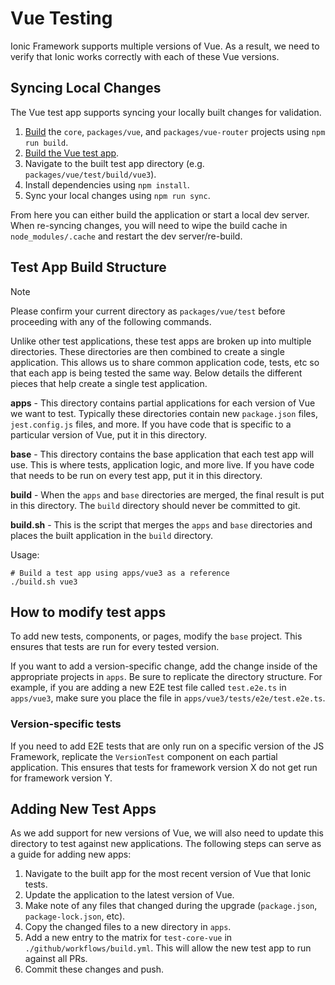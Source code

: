 # Vue Testing

Ionic Framework supports multiple versions of Vue. As a result, we need to verify that Ionic works correctly with each of these Vue versions.

## Syncing Local Changes

The Vue test app supports syncing your locally built changes for validation.

1. [Build](../README.md#building) the `core`, `packages/vue`, and `packages/vue-router` projects using `npm run build`.
2. [Build the Vue test app](#test-app-build-structure).
3. Navigate to the built test app directory (e.g. `packages/vue/test/build/vue3`).
4. Install dependencies using `npm install`.
5. Sync your local changes using `npm run sync`.

From here you can either build the application or start a local dev server. When re-syncing changes, you will need to wipe the build cache in `node_modules/.cache` and restart the dev server/re-build.

## Test App Build Structure

> [!NOTE]
> Please confirm your current directory as `packages/vue/test` before proceeding with any of the following commands.

Unlike other test applications, these test apps are broken up into multiple directories. These directories are then combined to create a single application. This allows us to share common application code, tests, etc so that each app is being tested the same way. Below details the different pieces that help create a single test application.

**apps** - This directory contains partial applications for each version of Vue we want to test. Typically these directories contain new `package.json` files, `jest.config.js` files, and more. If you have code that is specific to a particular version of Vue, put it in this directory.

**base** - This directory contains the base application that each test app will use. This is where tests, application logic, and more live. If you have code that needs to be run on every test app, put it in this directory.

**build** - When the `apps` and `base` directories are merged, the final result is put in this directory. The `build` directory should never be committed to git.

**build.sh** - This is the script that merges the `apps` and `base` directories and places the built application in the `build` directory.

Usage:

```shell
# Build a test app using apps/vue3 as a reference
./build.sh vue3
```

## How to modify test apps

To add new tests, components, or pages, modify the `base` project. This ensures that tests are run for every tested version.

If you want to add a version-specific change, add the change inside of the appropriate projects in `apps`. Be sure to replicate the directory structure. For example, if you are adding a new E2E test file called `test.e2e.ts` in `apps/vue3`, make sure you place the file in `apps/vue3/tests/e2e/test.e2e.ts`.

### Version-specific tests

If you need to add E2E tests that are only run on a specific version of the JS Framework, replicate the `VersionTest` component on each partial application. This ensures that tests for framework version X do not get run for framework version Y.

## Adding New Test Apps

As we add support for new versions of Vue, we will also need to update this directory to test against new applications. The following steps can serve as a guide for adding new apps:

1. Navigate to the built app for the most recent version of Vue that Ionic tests.
2. Update the application to the latest version of Vue.
3. Make note of any files that changed during the upgrade (`package.json`, `package-lock.json`, etc).
4. Copy the changed files to a new directory in `apps`.
5. Add a new entry to the matrix for `test-core-vue` in `./github/workflows/build.yml`. This will allow the new test app to run against all PRs.
6. Commit these changes and push.
